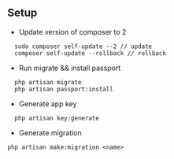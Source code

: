 ## Setup
- Update version of composer to 2

```
  sudo composer self-update --2 // update
  composer self-update --rollback // rollback
```

- Run migrate && install passport

```
  php artisan migrate
  php artisan passport:install
```

- Generate app key

```
  php artisan key:generate
```

- Generate migration

```
php artisan make:migration <name>
```

